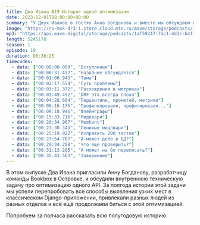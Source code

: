 ```yaml
---
title: Два Ивана №19 История одной оптимизации
date: 2023-12-01T08:00:00+00:00
summary: "У Двух Иванов в гостях Анна Богданова и вместе мы обсуждаем как оптимизировали одно API"
image: "https://ru-msk-dr3-1.store.cloud.mts.ru/mave/storage/podcasts/1af59247-7ac1-4d1c-b4f1-fd950f3daf15/images/50db9497-8a6a-4dc8-a236-7e01eb4f2810.jpg"
mp3: "https://api.mave.digital/storage/podcasts/1af59247-7ac1-4d1c-b4f1-fd950f3daf15/episodes/50db9497-8a6a-4dc8-a236-7e01eb4f2810.mp3"
length: 5245178
season: 1
episode: 19
duration: 00:36:25
timecodes:
  - data: ["00:00:00.000", "Вступление"]
  - data: ["00:00:31.437", "Название обсуждается"]
  - data: ["00:01:06.943", "Тема"]
  - data: ["00:02:17.554", "Суть проблемы"]
  - data: ["00:03:11.372", "Расхождения в метриках"]
  - data: ["00:03:49.492", "DRF это всегда плохо"]
  - data: ["00:04:28.604", "Перцентили, прометей, метрики"]
  - data: ["00:08:16.175", "Профилилровали, профилировали..."]
  - data: ["00:09:18.946", "Флеймграфы"]
  - data: ["00:15:33.716", "Мидлвари"]
  - data: ["00:20:34.967", "Memhunt"]
  - data: ["00:23:30.343", "Ленивые мидлвари"]
  - data: ["00:25:19.922", "Исправить 200 тестов"]
  - data: ["00:27:54.707", "А может дело в БД?"]
  - data: ["00:29:34.258", "Что еще проверить?"]
  - data: ["00:31:13.285", "А может на Go переписать?"]
  - data: ["00:35:43.563", "Завершение"]
---
```


В этом выпуске Два Ивана пригласили Анну Богданову, разработчицу команды Bookbox в Островке, и обсудили внутреннюю техническую задачу про оптимизацию одного API. За полгода истории этой задачи мы успели перепробовать все способы выявления узких мест в классическом Django-приложении, привлекали разных людей из разных отделов и всё ещё продолжаем биться с этой оптимизацией.

Попробуем за полчаса рассказать всю полугодовую историю.
